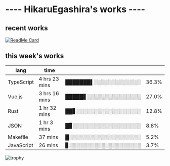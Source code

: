 # ---- HikaruEgashira's works ----

## recent works

[![ReadMe Card](https://github-readme-stats.vercel.app/api/pin/?username=twin-te&repo=twinte-front)](https://github.com/twin-te/twinte-front)

## this week's works

| lang        | time           |                       |        |
| ----------- | -------------- | --------------------- | ------ |
| TypeScript  | 4 hrs 23 mins  | ███████▌░░░░░░░░░░░░░ |  36.3% |
| Vue.js      | 3 hrs 16 mins  | █████▋░░░░░░░░░░░░░░░ |  27.0% |
| Rust        | 1 hr 32 mins   | ██▋░░░░░░░░░░░░░░░░░░ |  12.8% |
| JSON        | 1 hr 3 mins    | █▊░░░░░░░░░░░░░░░░░░░ |   8.8% |
| Makefile    | 37 mins        | █░░░░░░░░░░░░░░░░░░░░ |   5.2% |
| JavaScript  | 26 mins        | ▊░░░░░░░░░░░░░░░░░░░░ |   3.7% |

![trophy](https://github-profile-trophy.vercel.app/?username=HikaruEgashira&theme=flat)
